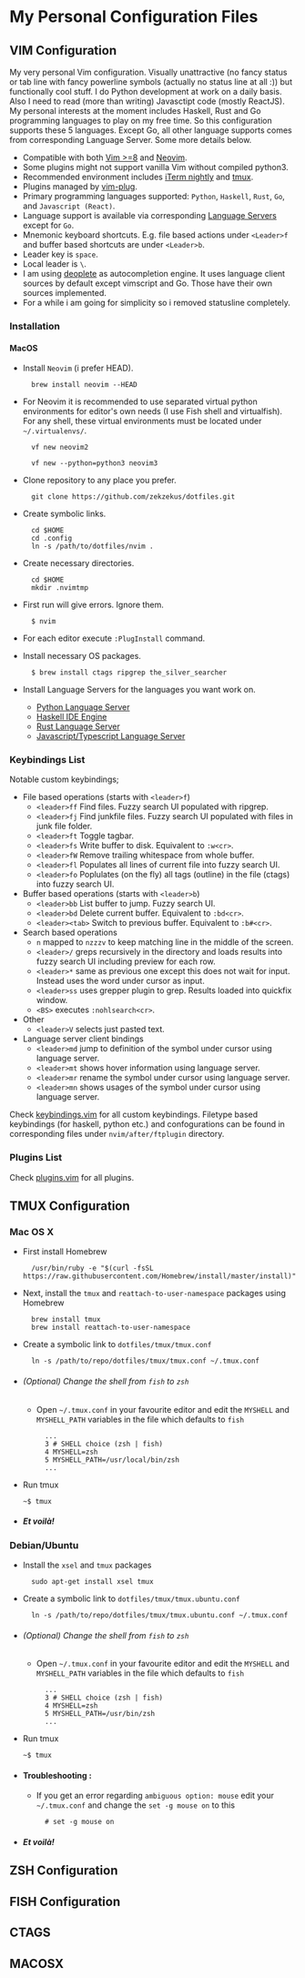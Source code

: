# My Personal Configuration Files

## VIM Configuration

My very personal Vim configuration. Visually unattractive (no fancy status or tab line with fancy powerline symbols (actually no status line at all :)) but functionally cool stuff. I do Python development at work on a daily basis. Also I need to read (more than writing) Javasctipt code (mostly ReactJS). My personal interests at the moment includes Haskell, Rust and Go programming languages to play on my free time. So this configuration supports these 5 languages. Except Go, all other language supports comes from corresponding Language Server. Some more details below.

* Compatible with both [Vim >=8](https://www.vim.org/) and [Neovim](https://neovim.io/).
* Some plugins might not support vanilla Vim without compiled python3.
* Recommended environment includes [iTerm nightly](https://www.iterm2.com/downloads/nightly) and [tmux](https://tmux.github.io/).
* Plugins managed by [vim-plug](https://github.com/junegunn/vim-plug).
* Primary programming languages supported: `Python`, `Haskell`, `Rust`, `Go`, and `Javascript (React)`.
* Language support is available via corresponding [Language Servers](https://microsoft.github.io/language-server-protocol/implementors/servers/) except for `Go`.
* Mnemonic keyboard shortcuts. E.g. file based actions under `<Leader>f` and buffer based shortcuts are under `<Leader>b`.
* Leader key is `space`.
* Local leader is `\`.
* I am using [deoplete](https://github.com/Shougo/deoplete.nvim/) as autocompletion engine. It uses language client sources by default except vimscript and Go. Those have their own sources implemented.
* For a while i am going for simplicity so i removed statusline completely.

### Installation

#### MacOS

* Install `Neovim` (i prefer HEAD).
        
        brew install neovim --HEAD

* For Neovim it is recommended to use separated virtual python environments for
  editor's own needs (I use Fish shell and virtualfish). For any shell, these
  virtual environments must be located under `~/.virtualenvs/`.

        vf new neovim2

        vf new --python=python3 neovim3

* Clone repository to any place you prefer.

        git clone https://github.com/zekzekus/dotfiles.git

* Create symbolic links.

        cd $HOME
        cd .config
        ln -s /path/to/dotfiles/nvim .

* Create necessary directories.

        cd $HOME
        mkdir .nvimtmp

* First run will give errors. Ignore them.

        $ nvim

* For each editor execute `:PlugInstall` command.

* Install necessary OS packages.

        $ brew install ctags ripgrep the_silver_searcher

* Install Language Servers for the languages you want work on.
    * [Python Language Server](https://github.com/palantir/python-language-server)
    * [Haskell IDE Engine](https://github.com/haskell/haskell-ide-engine)
    * [Rust Language Server](https://github.com/rust-lang-nursery/rls)
    * [Javascript/Typescript Language Server](https://github.com/sourcegraph/javascript-typescript-langserver)

### Keybindings List

Notable custom keybindings;

* File based operations (starts with `<leader>f`)
    * `<leader>ff` Find files. Fuzzy search UI populated with ripgrep.
    * `<leader>fj` Find junkfile files. Fuzzy search UI populated with files in junk file folder.
    * `<leader>ft` Toggle tagbar.
    * `<leader>fs` Write buffer to disk. Equivalent to `:w<cr>`.
    * `<leader>fW` Remove trailing whitespace from whole buffer.
    * `<leader>fl` Populates all lines of current file into fuzzy search UI.
    * `<leader>fo` Poplulates (on the fly) all tags (outline) in the file (ctags) into fuzzy search UI.
* Buffer based operations (starts with `<leader>b`)
    * `<leader>bb` List buffer to jump. Fuzzy search UI.
    * `<leader>bd` Delete current buffer. Equivalent to `:bd<cr>`.
    * `<leader><tab>` Switch to previous buffer. Equivalent to `:b#<cr>`.
* Search based operations
    * `n` mapped to `nzzzv` to keep matching line in the middle of the screen.
    * `<leader>/` greps recursively in the directory and loads results into fuzzy search UI including preview for each row.
    * `<leader>*` same as previous one except this does not wait for input. Instead uses the word under cursor as input.
    * `<leader>ss` uses grepper plugin to grep. Results loaded into quickfix window.
    * `<BS>` executes `:nohlsearch<cr>`.
* Other
    * `<leader>V` selects just pasted text.
* Language server client bindings
    * `<leader>md` jump to definition of the symbol under cursor using language server.
    * `<leader>mt` shows hover information using language server.
    * `<leader>mr` rename the symbol under cursor using language server.
    * `<leader>mn` shows usages of the symbol under cursor using language server.

Check [keybindings.vim](https://github.com/zekzekus/dotfiles/blob/master/nvim/keybindings.vim) for all custom
keybindings. Filetype based keybindings (for haskell, python etc.) and confogurations can be found in corresponding files under `nvim/after/ftplugin` directory.

### Plugins List

Check [plugins.vim](https://github.com/zekzekus/dotfiles/blob/master/nvim/plugins.vim) for all plugins. 

## TMUX Configuration

### Mac OS X

- First install Homebrew

        /usr/bin/ruby -e "$(curl -fsSL https://raw.githubusercontent.com/Homebrew/install/master/install)"

- Next, install the `tmux` and `reattach-to-user-namespace` packages using Homebrew

        brew install tmux
        brew install reattach-to-user-namespace
- Create a symbolic link to `dotfiles/tmux/tmux.conf`

        ln -s /path/to/repo/dotfiles/tmux/tmux.conf ~/.tmux.conf

- ###### (Optional) Change the shell from `fish` to `zsh`
    - Open `~/.tmux.conf` in your favourite editor and edit the `MYSHELL` and `MYSHELL_PATH` variables in the file which defaults to `fish`

            ...
            3 # SHELL choice (zsh | fish)
            4 MYSHELL=zsh
            5 MYSHELL_PATH=/usr/local/bin/zsh
            ...

- Run tmux

    `~$ tmux`

- ##### Et voilà!

### Debian/Ubuntu

- Install the `xsel` and `tmux` packages

        sudo apt-get install xsel tmux
- Create a symbolic link to `dotfiles/tmux/tmux.ubuntu.conf`

        ln -s /path/to/repo/dotfiles/tmux/tmux.ubuntu.conf ~/.tmux.conf

- ###### (Optional) Change the shell from `fish` to `zsh`
    - Open `~/.tmux.conf` in your favourite editor and edit the `MYSHELL` and `MYSHELL_PATH` variables in the file which defaults to `fish`

            ...
            3 # SHELL choice (zsh | fish)
            4 MYSHELL=zsh
            5 MYSHELL_PATH=/usr/bin/zsh
            ...

- Run tmux

    `~$ tmux`

- #### Troubleshooting :
    - If you get an error regarding `ambiguous option: mouse` edit your `~/.tmux.conf` and change the `set -g mouse on` to this

            # set -g mouse on

- ##### Et voilà!

## ZSH Configuration

## FISH Configuration

## CTAGS

## MACOSX
